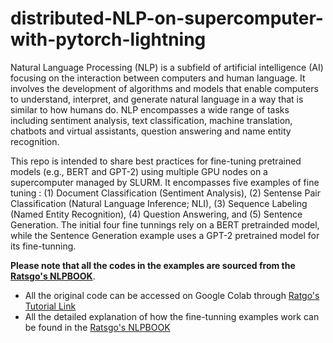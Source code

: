 # distributed-NLP-on-supercomputer-with-pytorch-lightning
Natural Language Processing (NLP) is a subfield of artificial intelligence (AI) focusing on the interaction between computers and human language. It involves the development of algorithms and models that enable computers to understand, interpret, and generate natural language in a way that is similar to how humans do. NLP encompasses a wide range of tasks including sentiment analysis, text classification, machine translation, chatbots and virtual assistants, question answering and name entity recognition. 

This repo is intended to share best practices for fine-tuning pretrained models (e.g., BERT and GPT-2) using multiple GPU nodes on a supercomputer managed by SLURM. It encompasses five examples of fine tuning : (1) Document Classification (Sentiment Analysis), (2) Sentense Pair Classification (Natural Language Inference; NLI), (3) Sequence Labeling (Named Entity Recognition), (4) Question Answering, and (5) Sentence Generation. The initial four fine tunnings rely on a BERT pretrainded model, while the Sentence Generation example uses a GPT-2 pretrained model for its fine-tunning. 

**Please note that all the codes in the examples are sourced from the [Ratsgo's NLPBOOK](https://ratsgo.github.io/nlpbook/)**.
* All the original code can be accessed on Google Colab through [Ratgo's Tutorial Link](https://ratsgo.github.io/nlpbook/docs/tutorial_links) 
* All the detailed explanation of how the fine-tunning examples work can be found in the [Ratsgo's NLPBOOK](https://ratsgo.github.io/nlpbook/)

